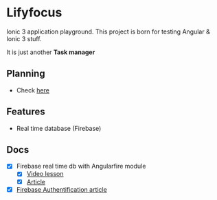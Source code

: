 # Lifyfocus

Ionic 3 application playground. This project is born for testing Angular & Ionic 3 stuff.

It is just another **Task manager**

## Planning

- Check [here](./docs/planning.md)

## Features
- Real time database (Firebase)

## Docs
- [x] Firebase real time db with Angularfire module
  - [x] [Video lesson](https://www.udemy.com/create-a-crud-application-with-ionic-3-and-firebase/)
  - [x] [Article](https://grokonez.com/firebase/ionic-3-firebase-example-crud-operations-with-firebase-realtime-database)
- [x] [Firebase Authentification article](https://medium.com/appseed-io/integrating-firebase-password-and-google-authentication-into-your-ionic-3-app-2421cee32db9)
